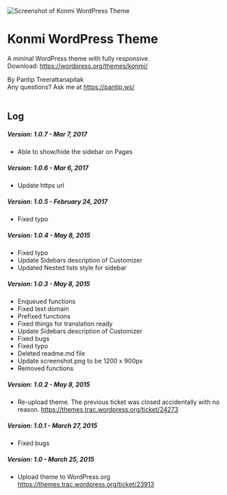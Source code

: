 ![Screenshot of Konmi WordPress Theme](https://pantip.ws/wp-content/uploads/2016/07/screenshot.png)
<br>
# Konmi WordPress Theme

A mininal WordPress theme with fully responsive.
<br>Download: <https://wordpress.org/themes/konmi/>

By Pantip Treerattanapitak
<br>Any questions? Ask me at <https://pantip.ws/>
<br>
<br>
## Log

##### Version: 1.0.7 - *Mar 7, 2017*
* Able to show/hide the sidebar on Pages

##### Version: 1.0.6 - *Mar 6, 2017*
* Update https url

##### Version: 1.0.5 - *February 24, 2017*
* Fixed typo

##### Version: 1.0.4 - *May 8, 2015*
* Fixed typo
* Update Sidebars description of Customizer
* Updated Nested lists style for sidebar

##### Version: 1.0.3 - *May 8, 2015*
* Enqueued functions
* Fixed text domain
* Prefixed functions
* Fixed things for translation ready
* Update Sidebars description of Customizer
* Fixed bugs 
* Fixed typo
* Deleted readme.md file
* Update screenshot.png to be 1200 x 900px
* Removed functions

##### Version: 1.0.2 - *May 8, 2015*
* Re-upload theme. The previous ticket was closed accidentally with no reason. <https://themes.trac.wordpress.org/ticket/24273>

##### Version: 1.0.1 - *March 27, 2015*
* Fixed bugs

##### Version: 1.0 - *March 25, 2015*
* Upload theme to WordPress.org <https://themes.trac.wordpress.org/ticket/23913>


